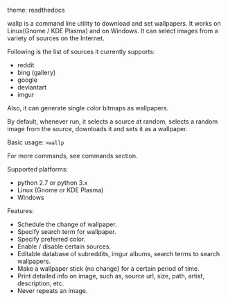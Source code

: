 theme: readthedocs

wallp is a command line utility to download and set wallpapers. It works on Linux(Gnome / KDE Plasma) and on Windows. It can select images from a variety of sources on the Internet. 

Following is the list of sources it currently supports:

* reddit
* bing (gallery)
* google
* deviantart
* imgur

Also, it can generate single color bitmaps as wallpapers.

By default, whenever run, it selects a source at random, selects a random image from the source, downloads it and sets it as a wallpaper.

Basic usage: `>wallp`

For more commands, see commands section.

Supported platforms:

* python 2.7 or python 3.x
* Linux (Gnome or KDE Plasma)
* Windows

Features:

* Schedule the change of wallpaper.
* Specify search term for wallpaper.
* Specify preferred color.
* Enable / disable certain sources.
* Editable database of subreddits, imgur albums, search terms to search wallpapers.
* Make a wallpaper stick (no change) for a certain period of time.
* Print detailed info on image, such as, source url, size, path, artist, description, etc.
* Never repeats an image.

